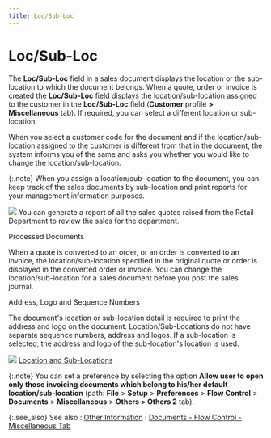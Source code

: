 ```yaml
---
title: Loc/Sub-Loc
---
```


# Loc/Sub-Loc


The **Loc/Sub-Loc** field in a sales  document displays the location or the sub-location to which the document  belongs. When a quote, order or invoice is created the **Loc/Sub-Loc** field displays the location/sub-location assigned to the customer  in the **Loc/Sub-Loc** field (**Customer** profile **&gt; Miscellaneous** tab). If required, you can select a different  location or sub-location.


When you select a customer code for the document and if the location/sub-location  assigned to the customer is different from that in the document, the system  informs you of the same and asks you whether you would like to change  the location/sub-location.


{:.note}
When you assign a location/sub-location to the document,  you can keep track of the sales documents by sub-location and print reports  for your management information purposes.


![]({{site.sp_baseurl}}/img/example.gif) You  can generate a report of all the sales quotes raised from the Retail Department  to review the sales for the department.


Processed Documents


When a quote is converted to an order, or an order is converted to an  invoice, the location/sub-location specified in the original quote or  order is displayed in the converted order or invoice. You can change the  location/sub-location for a sales document before you post the sales journal.


Address, Logo and Sequence Numbers


The document's location or sub-location detail is required to print  the address and logo on the document. Location/Sub-Locations do not have  separate sequence numbers, address and logos. If a sub-location is selected,  the address and logo of the sub-location's location is used.


![]({{site.sp_baseurl}}/img/lens.gif) [Location  and Sub-Locations]({{site.sc_chm}}/options/locations-and-sub-locations/locations_and_departments.html)


{:.note}
You can set a preference by selecting the option **Allow user to open only those invoicing documents 
 which belong to his/her default location/sub-location** (path: **File** > **Setup**  > **Preferences** > **Flow 
 Control** > **Documents**  > **Miscellaneous** > **Others &gt; Others 2** tab).


{:.see_also}
See also
: [Other  Information]({{site.sp_baseurl}}/sales-docs/docs-profile/contents/tab-details/details/other/other_information_sales_document_content.html)
: [Documents  - Flow Control - Miscellaneous Tab]({{site.bp_chm}}/flow-ctrl/ctrl/opt/popups-tab/flow_control_setup_dialog_box_popups_tab_steps.html)
